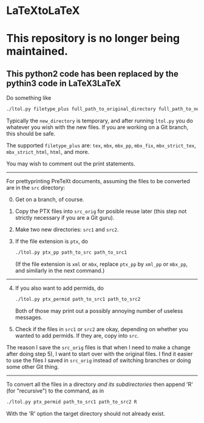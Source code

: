 # LaTeXtoLaTeX

# This repository is no longer being maintained.

## This python2 code has been replaced by the pythin3 code in LaTeX3LaTeX

Do something like
```bash
./ltol.py filetype_plus full_path_to_original_directory full_path_to_new_directory
```
Typically the `new_directory` is temporary, and after running `ltol.py` you
do whatever you wish with the new files.  If you are working on a Git branch,
this should be safe.

The supported `filetype_plus` are: `tex`, `mbx`, `mbx_pp`, `mbx_fix`,
`mbx_strict_tex`, `mbx_strict_html`, `html`, and more.

You may wish to comment out the print statements.

-------------

For prettyprinting PreTeXt documents,
assuming the files to be converted are in the `src` directory:

0) Get on a branch, of course.

1) Copy the PTX files into `src_orig` for posible reuse later
(this step not strictly necessary if you are a Git guru).

2) Make two new directories: `src1` and `src2`.

3) If the file extension is `ptx`, do
    ```bash
    ./ltol.py ptx_pp path_to_src path_to_src1
    ```
    (If the file extension is `xml` or `mbx`, replace `ptx_pp`
    by `xml_pp` or `mbx_pp`, and similarly in the next command.)

-------------

4) If you also want to add permids, do
    ```bash
    ./ltol.py ptx_permid path_to_src1 path_to_src2
    ```
    Both of those may print out a possibly annoying number of
    useless messages.

5) Check if the files in `src1` or `src2` are okay, depending on whether you
wanted to add permids.  If they are, copy into `src`.

The reason I save the `src_orig` files is that when I need to
make a change after doing step 5), I want to start over with
the original files.  I find it easier to use the files I saved in
`src_orig` instead of switching branches or doing some other Git thing.

-------------

To convert all the files in a directory *and its subdirectories* then
append 'R' (for "recursive") to the command, as in
```bash
./ltol.py ptx_permid path_to_src1 path_to_src2 R
```
With the 'R' option the target directory should not already exist.
